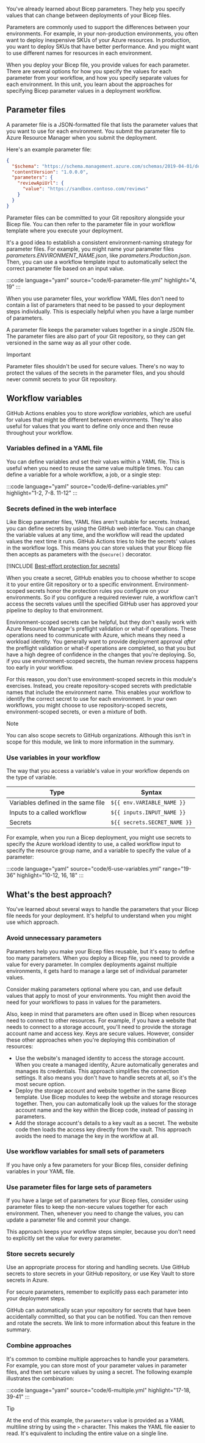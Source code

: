 You've already learned about Bicep parameters. They help you specify values that can change between deployments of your Bicep files.

Parameters are commonly used to support the differences between your environments. For example, in your non-production environments, you often want to deploy inexpensive SKUs of your Azure resources. In production, you want to deploy SKUs that have better performance. And you might want to use different names for resources in each environment.

When you deploy your Bicep file, you provide values for each parameter. There are several options for how you specify the values for each parameter from your workflow, and how you specify separate values for each environment. In this unit, you learn about the approaches for specifying Bicep parameter values in a deployment workflow.

## Parameter files

A parameter file is a JSON-formatted file that lists the parameter values that you want to use for each environment. You submit the parameter file to Azure Resource Manager when you submit the deployment.

Here's an example parameter file:

```json
{
  "$schema": "https://schema.management.azure.com/schemas/2019-04-01/deploymentParameters.json#",
  "contentVersion": "1.0.0.0",
  "parameters": {
    "reviewApiUrl": {
      "value": "https://sandbox.contoso.com/reviews"
    }
  }
}
```

Parameter files can be committed to your Git repository alongside your Bicep file. You can then refer to the parameter file in your workflow template where you execute your deployment.

It's a good idea to establish a consistent environment-naming strategy for parameter files. For example, you might name your parameter files _parameters.ENVIRONMENT_NAME.json_, like _parameters.Production.json_. Then, you can use a workflow template input to automatically select the correct parameter file based on an input value.

:::code language="yaml" source="code/6-parameter-file.yml" highlight="4, 19" :::

When you use parameter files, your workflow YAML files don't need to contain a list of parameters that need to be passed to your deployment steps individually. This is especially helpful when you have a large number of parameters.

A parameter file keeps the parameter values together in a single JSON file. The parameter files are also part of your Git repository, so they can get versioned in the same way as all your other code.

> [!IMPORTANT]
> Parameter files shouldn't be used for secure values. There's no way to protect the values of the secrets in the parameter files, and you should never commit secrets to your Git repository.

## Workflow variables

GitHub Actions enables you to store _workflow variables_, which are useful for values that might be different between environments. They're also useful for values that you want to define only once and then reuse throughout your workflow.

### Variables defined in a YAML file

You can define variables and set their values within a YAML file. This is useful when you need to reuse the same value multiple times. You can define a variable for a whole workflow, a job, or a single step:

:::code language="yaml" source="code/6-define-variables.yml" highlight="1-2, 7-8. 11-12" :::

### Secrets defined in the web interface

Like Bicep parameter files, YAML files aren't suitable for secrets. Instead, you can define secrets by using the GitHub web interface. You can change the variable values at any time, and the workflow will read the updated values the next time it runs. GitHub Actions tries to hide the secrets' values in the workflow logs. This means you can store values that your Bicep file then accepts as parameters with the `@secure()` decorator.

[!INCLUDE [Best-effort protection for secrets](../../includes/github-actions-secret-best-effort.md)]

When you create a secret, GitHub enables you to choose whether to scope it to your entire Git repository or to a specific environment. Environment-scoped secrets honor the protection rules you configure on your environments. So if you configure a required reviewer rule, a workflow can't access the secrets values until the specified GitHub user has approved your pipeline to deploy to that environment.

Environment-scoped secrets can be helpful, but they don't easily work with Azure Resource Manager's preflight validation or what-if operations. These operations need to communicate with Azure, which means they need a workload identity. You generally want to provide deployment approval _after_ the preflight validation or what-if operations are completed, so that you but have a high degree of confidence in the changes that you're deploying. So, if you use environment-scoped secrets, the human review process happens too early in your workflow.

For this reason, you don't use environment-scoped secrets in this module's exercises. Instead, you create repository-scoped secrets with predictable names that include the environment name. This enables your workflow to identify the correct secret to use for each environment. In your own workflows, you might choose to use repository-scoped secrets, environment-scoped secrets, or even a mixture of both.

> [!NOTE]
> You can also scope secrets to GitHub organizations. Although this isn't in scope for this module, we link to more information in the summary.

### Use variables in your workflow

The way that you access a variable's value in your workflow depends on the type of variable.

| Type | Syntax |
|-|-|
| Variables defined in the same file | `${{ env.VARIABLE_NAME }}` |
| Inputs to a called workflow | `${{ inputs.INPUT_NAME }}` |
| Secrets | `${{ secrets.SECRET_NAME }}` |

For example, when you run a Bicep deployment, you might use secrets to specify the Azure workload identity to use, a called workflow input to specify the resource group name, and a variable to specify the value of a parameter:

:::code language="yaml" source="code/6-use-variables.yml" range="19-36" highlight="10-12, 16, 18" :::

## What's the best approach?

You've learned about several ways to handle the parameters that your Bicep file needs for your deployment. It's helpful to understand when you might use which approach.

### Avoid unnecessary parameters

Parameters help you make your Bicep files reusable, but it's easy to define too many parameters. When you deploy a Bicep file, you need to provide a value for every parameter. In complex deployments against multiple environments, it gets hard to manage a large set of individual parameter values.

Consider making parameters optional where you can, and use default values that apply to most of your environments. You might then avoid the need for your workflows to pass in values for the parameters.

Also, keep in mind that parameters are often used in Bicep when resources need to connect to other resources. For example, if you have a website that needs to connect to a storage account, you'll need to provide the storage account name and access key. Keys are secure values. However, consider these other approaches when you're deploying this combination of resources:

- Use the website's managed identity to access the storage account. When you create a managed identity, Azure automatically generates and manages its credentials. This approach simplifies the connection settings. It also means you don't have to handle secrets at all, so it's the most secure option.
- Deploy the storage account and website together in the same Bicep template. Use Bicep modules to keep the website and storage resources together. Then, you can automatically look up the values for the storage account name and the key within the Bicep code, instead of passing in parameters.
- Add the storage account's details to a key vault as a secret. The website code then loads the access key directly from the vault. This approach avoids the need to manage the key in the workflow at all.

### Use workflow variables for small sets of parameters

If you have only a few parameters for your Bicep files, consider defining variables in your YAML file.

### Use parameter files for large sets of parameters

If you have a large set of parameters for your Bicep files, consider using parameter files to keep the non-secure values together for each environment. Then, whenever you need to change the values, you can update a parameter file and commit your change.

This approach keeps your workflow steps simpler, because you don't need to explicitly set the value for every parameter.

### Store secrets securely

Use an appropriate process for storing and handling secrets. Use GitHub secrets to store secrets in your GitHub repository, or use Key Vault to store secrets in Azure.

For secure parameters, remember to explicitly pass each parameter into your deployment steps.

GitHub can automatically scan your repository for secrets that have been accidentally committed, so that you can be notified. You can then remove and rotate the secrets. We link to more information about this feature in the summary.

### Combine approaches

It's common to combine multiple approaches to handle your parameters. For example, you can store most of your parameter values in parameter files, and then set secure values by using a secret. The following example illustrates the combination:

:::code language="yaml" source="code/6-multiple.yml" highlight="17-18, 39-41" :::

> [!TIP]
> At the end of this example, the `parameters` value is provided as a YAML multiline string by using the `>` character. This makes the YAML file easier to read. It's equivalent to including the entire value on a single line.
